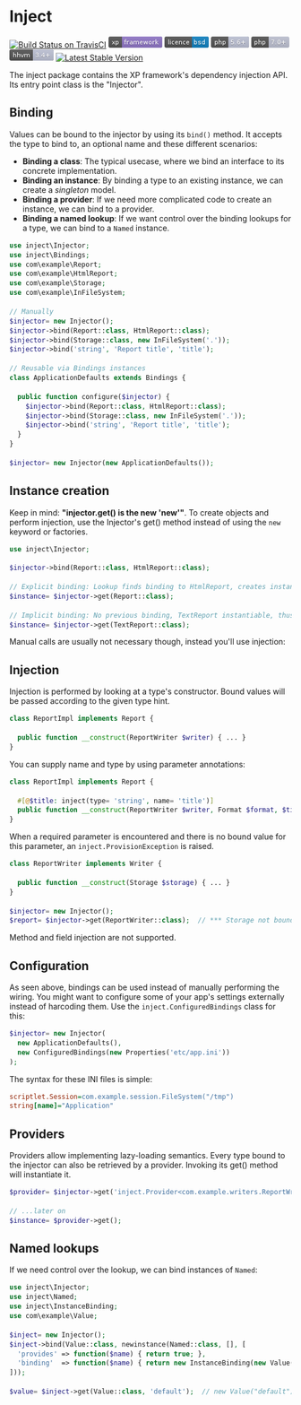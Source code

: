 Inject
======

[![Build Status on TravisCI](https://secure.travis-ci.org/xp-forge/inject.svg)](http://travis-ci.org/xp-forge/inject)
[![XP Framework Mdodule](https://raw.githubusercontent.com/xp-framework/web/master/static/xp-framework-badge.png)](https://github.com/xp-framework/core)
[![BSD Licence](https://raw.githubusercontent.com/xp-framework/web/master/static/licence-bsd.png)](https://github.com/xp-framework/core/blob/master/LICENCE.md)
[![Required PHP 5.6+](https://raw.githubusercontent.com/xp-framework/web/master/static/php-5_6plus.png)](http://php.net/)
[![Supports PHP 7.0+](https://raw.githubusercontent.com/xp-framework/web/master/static/php-7_0plus.png)](http://php.net/)
[![Supports HHVM 3.4+](https://raw.githubusercontent.com/xp-framework/web/master/static/hhvm-3_4plus.png)](http://hhvm.com/)
[![Latest Stable Version](https://poser.pugx.org/xp-forge/inject/version.png)](https://packagist.org/packages/xp-forge/inject)

The inject package contains the XP framework's dependency injection API. Its entry point class is the "Injector".

Binding
-------
Values can be bound to the injector by using its `bind()` method. It accepts the type to bind to, an optional name and these different scenarios:

* **Binding a class**: The typical usecase, where we bind an interface to its concrete implementation.
* **Binding an instance**: By binding a type to an existing instance, we can create a *singleton* model.
* **Binding a provider**: If we need more complicated code to create an instance, we can bind to a provider.
* **Binding a named lookup**: If we want control over the binding lookups for a type, we can bind to a `Named` instance.

```php
use inject\Injector;
use inject\Bindings;
use com\example\Report;
use com\example\HtmlReport;
use com\example\Storage;
use com\example\InFileSystem;

// Manually
$injector= new Injector();
$injector->bind(Report::class, HtmlReport::class);
$injector->bind(Storage::class, new InFileSystem('.'));
$injector->bind('string', 'Report title', 'title');

// Reusable via Bindings instances
class ApplicationDefaults extends Bindings {

  public function configure($injector) {
    $injector->bind(Report::class, HtmlReport::class);
    $injector->bind(Storage::class, new InFileSystem('.'));
    $injector->bind('string', 'Report title', 'title');
  }
}

$injector= new Injector(new ApplicationDefaults());
```

Instance creation
-----------------
Keep in mind: **"injector.get() is the new 'new'"**. To create objects and perform injection, use the Injector's get() method instead of using the `new` keyword or factories.

```php
use inject\Injector;

$injector->bind(Report::class, HtmlReport::class);

// Explicit binding: Lookup finds binding to HtmlReport, creates instance.
$instance= $injector->get(Report::class);

// Implicit binding: No previous binding, TextReport instantiable, thus created.
$instance= $injector->get(TextReport::class);
```

Manual calls are usually not necessary though, instead you'll use injection:

Injection
---------
Injection is performed by looking at a type's constructor. Bound values will be passed according to the given type hint.

```php
class ReportImpl implements Report {

  public function __construct(ReportWriter $writer) { ... }
}
```

You can supply name and type by using parameter annotations:

```php
class ReportImpl implements Report {

  #[@$title: inject(type= 'string', name= 'title')]
  public function __construct(ReportWriter $writer, Format $format, $title) { ... }
}
```

When a required parameter is encountered and there is no bound value for this parameter, an `inject.ProvisionException` is raised.

```php
class ReportWriter implements Writer {

  public function __construct(Storage $storage) { ... }
}

$injector= new Injector();
$report= $injector->get(ReportWriter::class);  // *** Storage not bound
```

Method and field injection are not supported.

Configuration
-------------
As seen above, bindings can be used instead of manually performing the wiring. You might want to configure some of your app's settings externally instead of harcoding them. Use the `inject.ConfiguredBindings` class for this:

```php
$injector= new Injector(
  new ApplicationDefaults(),
  new ConfiguredBindings(new Properties('etc/app.ini'))
);
```

The syntax for these INI files is simple:

```ini
scriptlet.Session=com.example.session.FileSystem("/tmp")
string[name]="Application"
```

Providers
---------
Providers allow implementing lazy-loading semantics. Every type bound to the injector can also be retrieved by a provider. Invoking its get() method will instantiate it.

```php
$provider= $injector->get('inject.Provider<com.example.writers.ReportWriter>');

// ...later on
$instance= $provider->get();
```

Named lookups
-------------
If we need control over the lookup, we can bind instances of `Named`:

```php
use inject\Injector;
use inject\Named;
use inject\InstanceBinding;
use com\example\Value;

$inject= new Injector();
$inject->bind(Value::class, newinstance(Named::class, [], [
  'provides' => function($name) { return true; },
  'binding'  => function($name) { return new InstanceBinding(new Value($name)); }
]));

$value= $inject->get(Value::class, 'default');  // new Value("default")
```

